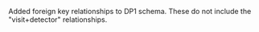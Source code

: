 Added foreign key relationships to DP1 schema.
These do not include the "visit+detector" relationships.
